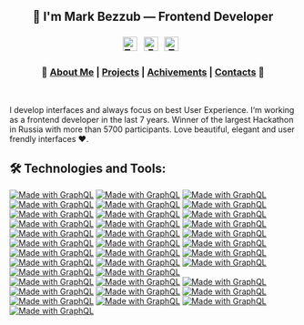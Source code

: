 <h2 align="center">👋 I'm Mark Bezzub — Frontend Developer</h2>
<h3 align="center">
<a href="https://t.me/bezzz23"><img src="https://cdn.jsdelivr.net/npm/simple-icons@v3/icons/telegram.svg" width="25px" alt="Telegram"></a>
&nbsp;
<a href="mailto:bezzz2304@gmail.com"><img src="https://cdn.jsdelivr.net/npm/simple-icons@v3/icons/gmail.svg" width="25px" alt="Email"></a> 
&nbsp;
<a href="https://twitter.com/Bezzz23"><img src="https://cdn.jsdelivr.net/npm/simple-icons@v3/icons/twitter.svg" width="25px" alt="Twitter"></a> 
&nbsp;
<!-- <a href="mailto:qle2@hawk.iit.edu"><img src="https://cdn.jsdelivr.net/npm/simple-icons@v3/icons/linkedin.svg" width="25px" alt="linkedin"></a>
&nbsp; &nbsp; -->
</h3>
<h3 align="center">🚀 <a href="#">About Me</a> | <a href="#">Projects</a> | <a href="#">Achivements</a> | <a href="#">Contacts</a> 🚀</h3>
<br />

I develop interfaces and always focus on best User Experience. I‘m working as a frontend developer in the last 7 years. Winner of the largest Hackathon in Russia with more than 5700 participants.
Love beautiful, elegant and user frendly interfaces ♥.

## 🛠️ Technologies and Tools:
<a href="https://graphql.org/" title="Go to GraphQL homepage"><img src="https://img.shields.io/badge/JavaScript-blue?logo=JavaScript&logoColor=white" alt="Made with GraphQL"></a>
<a href="https://graphql.org/" title="Go to GraphQL homepage"><img src="https://img.shields.io/badge/TypeScript-blue?logo=TypeScript&logoColor=white" alt="Made with GraphQL"></a>
<a href="https://graphql.org/" title="Go to GraphQL homepage"><img src="https://img.shields.io/badge/NodeJS-blue?logo=Node.js&logoColor=white" alt="Made with GraphQL"></a>
<a href="https://graphql.org/" title="Go to GraphQL homepage"><img src="https://img.shields.io/badge/Socket.io-blue?logo=Socket.io&logoColor=white" alt="Made with GraphQL"></a>
<a href="https://graphql.org/" title="Go to GraphQL homepage"><img src="https://img.shields.io/badge/GraphQL-blue?logo=graphql&logoColor=white" alt="Made with GraphQL"></a>
<a href="https://graphql.org/" title="Go to GraphQL homepage"><img src="https://img.shields.io/badge/React-blue?logo=React&logoColor=white" alt="Made with GraphQL"></a>
<a href="https://graphql.org/" title="Go to GraphQL homepage"><img src="https://img.shields.io/badge/NextJS-blue?logo=Next.js&logoColor=white" alt="Made with GraphQL"></a>
<a href="https://graphql.org/" title="Go to GraphQL homepage"><img src="https://img.shields.io/badge/Redux-blue?logo=Redux&logoColor=white" alt="Made with GraphQL"></a>
<a href="https://graphql.org/" title="Go to GraphQL homepage"><img src="https://img.shields.io/badge/Redux Saga-blue?logo=Redux-Saga&logoColor=white" alt="Made with GraphQL"></a>
<a href="https://graphql.org/" title="Go to GraphQL homepage"><img src="https://img.shields.io/badge/VueJS-blue?logo=Vue.js&logoColor=white" alt="Made with GraphQL"></a>
<a href="https://graphql.org/" title="Go to GraphQL homepage"><img src="https://img.shields.io/badge/Svelte-blue?logo=Svelte&logoColor=white" alt="Made with GraphQL"></a>
<a href="https://graphql.org/" title="Go to GraphQL homepage"><img src="https://img.shields.io/badge/Ionic-blue?logo=Ionic&logoColor=white" alt="Made with GraphQL"></a>
<a href="https://graphql.org/" title="Go to GraphQL homepage"><img src="https://img.shields.io/badge/NestJS-blue?logo=NestJS&logoColor=white" alt="Made with GraphQL"></a>
<a href="https://graphql.org/" title="Go to GraphQL homepage"><img src="https://img.shields.io/badge/Koa-blue?logo=Koa&logoColor=white" alt="Made with GraphQL"></a>
<a href="https://graphql.org/" title="Go to GraphQL homepage"><img src="https://img.shields.io/badge/MongoDB-blue?logo=MongoDB&logoColor=white" alt="Made with GraphQL"></a>
<a href="https://graphql.org/" title="Go to GraphQL homepage"><img src="https://img.shields.io/badge/MySQL-blue?logo=MySQL&logoColor=white" alt="Made with GraphQL"></a>
<a href="https://graphql.org/" title="Go to GraphQL homepage"><img src="https://img.shields.io/badge/Redis-blue?logo=Redis&logoColor=white" alt="Made with GraphQL"></a>
<a href="https://graphql.org/" title="Go to GraphQL homepage"><img src="https://img.shields.io/badge/RabbitMQ-blue?logo=RabbitMQ&logoColor=white" alt="Made with GraphQL"></a>
<br/>
<a href="https://graphql.org/" title="Go to GraphQL homepage"><img src="https://img.shields.io/badge/ESLint-blue?logo=ESLint&logoColor=white" alt="Made with GraphQL"></a>
<a href="https://graphql.org/" title="Go to GraphQL homepage"><img src="https://img.shields.io/badge/Webpack-blue?logo=Webpack&logoColor=white" alt="Made with GraphQL"></a>
<a href="https://graphql.org/" title="Go to GraphQL homepage"><img src="https://img.shields.io/badge/Vite-blue?logo=Vite&logoColor=white" alt="Made with GraphQL"></a>
<br/>
<a href="https://graphql.org/" title="Go to GraphQL homepage"><img src="https://img.shields.io/badge/Sass-blue?logo=Sass&logoColor=white" alt="Made with GraphQL"></a>
<a href="https://graphql.org/" title="Go to GraphQL homepage"><img src="https://img.shields.io/badge/Less-blue?logo=Less&logoColor=white" alt="Made with GraphQL"></a>
<a href="https://graphql.org/" title="Go to GraphQL homepage"><img src="https://img.shields.io/badge/CSS-blue?logo=CSS3&logoColor=white" alt="Made with GraphQL"></a>
<a href="https://graphql.org/" title="Go to GraphQL homepage"><img src="https://img.shields.io/badge/Tailwind-blue?logo=TailwindCSS&logoColor=white" alt="Made with GraphQL"></a>
<a href="https://graphql.org/" title="Go to GraphQL homepage"><img src="https://img.shields.io/badge/Styled Components-blue?logo=styled-components&logoColor=white" alt="Made with GraphQL"></a>
<br/>
<a href="https://graphql.org/" title="Go to GraphQL homepage"><img src="https://img.shields.io/badge/Docker-blue?logo=Docker&logoColor=white" alt="Made with GraphQL"></a>
<a href="https://graphql.org/" title="Go to GraphQL homepage"><img src="https://img.shields.io/badge/Git-blue?logo=Git&logoColor=white" alt="Made with GraphQL"></a>
<a href="https://graphql.org/" title="Go to GraphQL homepage"><img src="https://img.shields.io/badge/VSCode-blue?logo=Visual Studio Code&logoColor=white" alt="Made with GraphQL"></a>
<a href="https://graphql.org/" title="Go to GraphQL homepage"><img src="https://img.shields.io/badge/Gitlab-blue?logo=Gitlab&logoColor=white" alt="Made with GraphQL"></a>
<a href="https://graphql.org/" title="Go to GraphQL homepage"><img src="https://img.shields.io/badge/Bitbucket-blue?logo=Bitbucket&logoColor=white" alt="Made with GraphQL"></a>
<a href="https://graphql.org/" title="Go to GraphQL homepage"><img src="https://img.shields.io/badge/Heroku-blue?logo=Heroku&logoColor=white" alt="Made with GraphQL"></a>
<a href="https://graphql.org/" title="Go to GraphQL homepage"><img src="https://img.shields.io/badge/Jira-blue?logo=Jira&logoColor=white" alt="Made with GraphQL"></a>
<a href="https://graphql.org/" title="Go to GraphQL homepage"><img src="https://img.shields.io/badge/Github-blue?logo=Github&logoColor=white" alt="Made with GraphQL"></a>
<a href="https://graphql.org/" title="Go to GraphQL homepage"><img src="https://img.shields.io/badge/Figma-blue?logo=Figma&logoColor=white" alt="Made with GraphQL"></a>
<a href="https://graphql.org/" title="Go to GraphQL homepage"><img src="https://img.shields.io/badge/Sketch-blue?logo=Sketch&logoColor=white" alt="Made with GraphQL"></a>
